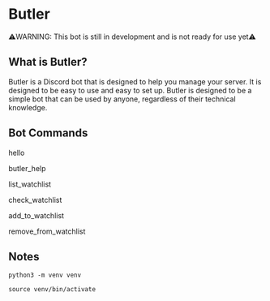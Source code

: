 # Butler
⚠️WARNING: This bot is still in development and is not ready for use yet⚠️

## What is Butler?
Butler is a Discord bot that is designed to help you manage your server. It is designed to be easy to use and easy to set up. Butler is designed to be a simple bot that can be used by anyone, regardless of their technical knowledge.

## Bot Commands
hello

butler_help

list_watchlist

check_watchlist

add_to_watchlist

remove_from_watchlist

## Notes
`python3 -m venv venv`

`source venv/bin/activate`